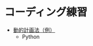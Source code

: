 # コーディング練習
* [動的計画法（例）](https://github.com/FreeAnalyticsPR/DynamicProgramming/blob/main/DynamicPricing.ipynb)
    * Python
